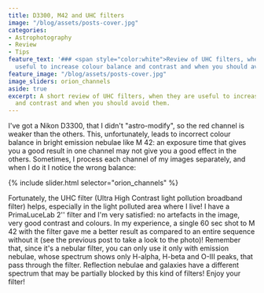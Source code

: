 ```yaml
---
title: D3300, M42 and UHC filters
image: "/blog/assets/posts-cover.jpg"
categories:
- Astrophotography
- Review
- Tips
feature_text: '### <span style="color:white">Review of UHC filters, when they are
  useful to increase colour balance and contrast and when you should avoid them</span>'
feature_image: "/blog/assets/posts-cover.jpg"
image_sliders: orion_channels
aside: true
excerpt: A short review of UHC filters, when they are useful to increase colour balance
  and contrast and when you should avoid them.
---
```


I've got a Nikon D3300, that I didn't "astro-modify", so the red channel is weaker than the others. This, unfortunately, leads to incorrect colour balance in bright emission nebulae like M 42: an exposure time that gives you a good result in one channel may not give you a good effect in the others. Sometimes, I process each channel of my images separately, and when I do it I notice the wrong balance:

{% include slider.html selector="orion_channels" %}

Fortunately, the UHC filter (Ultra High Contrast light pollution broadband filter) helps, especially in the light polluted area where I live! I have a PrimaLuceLab 2'' filter and I'm very satisfied: no artefacts in the image, very good contrast and colours. In my experience, a single 60 sec shot to M 42 with the filter gave me a better result as compared to an entire sequence without it (see the previous post to take a look to the photo)!
Remember that, since it's a nebular filter, you can only use it only with emission nebulae, whose spectrum shows only H-alpha, H-beta and O-III peaks, that pass through the filter. Reflection nebulae and galaxies have a different spectrum that may be partially blocked by this kind of filters!
Enjoy your filter!
